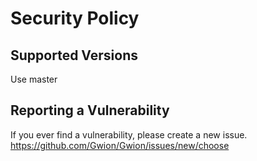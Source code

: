 # Security Policy

## Supported Versions

Use master

## Reporting a Vulnerability

If you ever find a vulnerability, please create a new issue.
https://github.com/Gwion/Gwion/issues/new/choose
